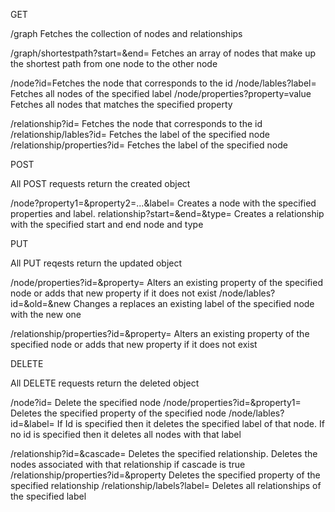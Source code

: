 GET

/graph Fetches the collection of nodes and relationships 


/graph/shortestpath?start=&end= Fetches an array of nodes that make up the shortest path from one node to the other node 


/node?id=Fetches the node that corresponds to the id 
/node/lables?label= Fetches all nodes of the specified label 
/node/properties?property=value Fetches all nodes that matches the specified property 


/relationship?id= Fetches the node that corresponds to the id 
/relationship/lables?id= Fetches the label of the specified node 
/relationship/properties?id= Fetches the label of the specified node 


POST

All POST requests return the created object

/node?property1=&property2=...&label= Creates a node with the specified properties and label. 
relationship?start=&end=&type= Creates a relationship with the specified start and end node and type 


PUT

All PUT reqests return the updated object

/node/properties?id=&property= Alters an existing property of the specified node or adds that new property if it does not exist 
/node/lables?id=&old=&new Changes a replaces an existing label of the specified node with the new one 


/relationship/properties?id=&property= Alters an existing property of the specified node or adds that new property if it does not exist 


DELETE

All DELETE requests return the deleted object

/node?id= Delete the specified node 
/node/properties?id=&property1= Deletes the specified property of the specified node 
/node/lables?id=&label= If Id is specified then it deletes the specified label of that node. If no id is specified then it deletes all nodes with that label


/relationship?id=&cascade= Deletes the specified relationship. Deletes the nodes associated with that relationship if cascade is true 
/relationship/properties?id=&property Deletes the specified property of the specified relationship 
/relationship/labels?label= Deletes all relationships of the specified label